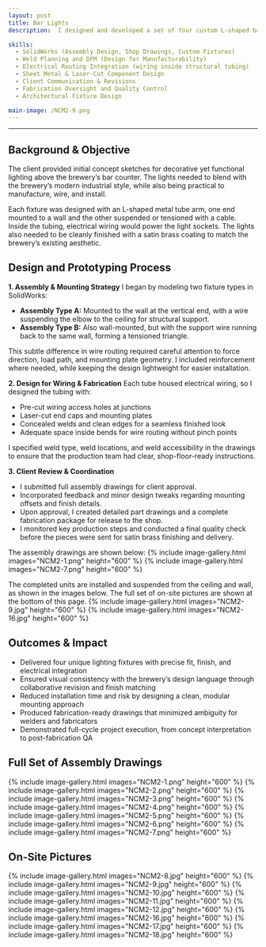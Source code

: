 ```yaml
---
layout: post
title: Bar Lights
description:  I designed and developed a set of four custom L-shaped bar lights for Bellwoods Brewery, delivered through a third-party design and fabrication firm. The lights were made from welded metal tubing, flat bars, and laser-cut plates, and finished in satin brass to match the brewery’s interior. I was responsible for translating the client's concept into a fully detailed SolidWorks model, creating fabrication drawings, coordinating client approvals, and supporting the production and quality check phases.

skills: 
  - SolidWorks (Assembly Design, Shop Drawings, Custom Fixtures)
  - Weld Planning and DFM (Design for Manufacturability)
  - Electrical Routing Integration (wiring inside structural tubing)
  - Sheet Metal & Laser-Cut Component Design
  - Client Communication & Revisions
  - Fabrication Oversight and Quality Control
  - Architectural Fixture Design

main-image: /NCM2-9.png
---
```


---
## Background & Objective
The client provided initial concept sketches for decorative yet functional lighting above the brewery’s bar counter. The lights needed to blend with the brewery’s modern industrial style, while also being practical to manufacture, wire, and install.

Each fixture was designed with an L-shaped metal tube arm, one end mounted to a wall and the other suspended or tensioned with a cable. Inside the tubing, electrical wiring would power the light sockets. The lights also needed to be cleanly finished with a satin brass coating to match the brewery’s existing aesthetic.

## Design and Prototyping Process
**1. Assembly & Mounting Strategy**
I began by modeling two fixture types in SolidWorks:

- **Assembly Type A:** Mounted to the wall at the vertical end, with a wire suspending the elbow to the ceiling for structural support.
- **Assembly Type B:** Also wall-mounted, but with the support wire running back to the same wall, forming a tensioned triangle.

This subtle difference in wire routing required careful attention to force direction, load path, and mounting plate geometry. I included reinforcement where needed, while keeping the design lightweight for easier installation.

**2. Design for Wiring & Fabrication**
Each tube housed electrical wiring, so I designed the tubing with:

- Pre-cut wiring access holes at junctions
- Laser-cut end caps and mounting plates
- Concealed welds and clean edges for a seamless finished look
- Adequate space inside bends for wire routing without pinch points

I specified weld type, weld locations, and weld accessibility in the drawings to ensure that the production team had clear, shop-floor-ready instructions.

**3. Client Review & Coordination**
- I submitted full assembly drawings for client approval.
- Incorporated feedback and minor design tweaks regarding mounting offsets and finish details.
- Upon approval, I created detailed part drawings and a complete fabrication package for release to the shop.
- I monitored key production steps and conducted a final quality check before the pieces were sent for satin brass finishing and delivery.

The assembly drawings are shown below:
{% include image-gallery.html images="NCM2-1.png" height="600" %} 
{% include image-gallery.html images="NCM2-7.png" height="600" %} 

The completed units are installed and suspended from the ceiling and wall, as shown in the images below. The full set of on-site pictures are shown at the bottom of this page.
{% include image-gallery.html images="NCM2-9.jpg" height="600" %} 
{% include image-gallery.html images="NCM2-16.jpg" height="600" %} 

## Outcomes & Impact 
- Delivered four unique lighting fixtures with precise fit, finish, and electrical integration
- Ensured visual consistency with the brewery’s design language through collaborative revision and finish matching
- Reduced installation time and risk by designing a clean, modular mounting approach
- Produced fabrication-ready drawings that minimized ambiguity for welders and fabricators
- Demonstrated full-cycle project execution, from concept interpretation to post-fabrication QA

## Full Set of Assembly Drawings
{% include image-gallery.html images="NCM2-1.png" height="600" %}
{% include image-gallery.html images="NCM2-2.png" height="600" %} 
{% include image-gallery.html images="NCM2-3.png" height="600" %} 
{% include image-gallery.html images="NCM2-4.png" height="600" %} 
{% include image-gallery.html images="NCM2-5.png" height="600" %} 
{% include image-gallery.html images="NCM2-6.png" height="600" %}
{% include image-gallery.html images="NCM2-7.png" height="600" %}
## On-Site Pictures
{% include image-gallery.html images="NCM2-8.jpg" height="600" %} 
{% include image-gallery.html images="NCM2-9.jpg" height="600" %} 
{% include image-gallery.html images="NCM2-10.jpg" height="600" %} 
{% include image-gallery.html images="NCM2-11.jpg" height="600" %}
{% include image-gallery.html images="NCM2-12.jpg" height="600" %}
{% include image-gallery.html images="NCM2-16.jpg" height="600" %} 
{% include image-gallery.html images="NCM2-17.jpg" height="600" %}
{% include image-gallery.html images="NCM2-18.jpg" height="600" %}

